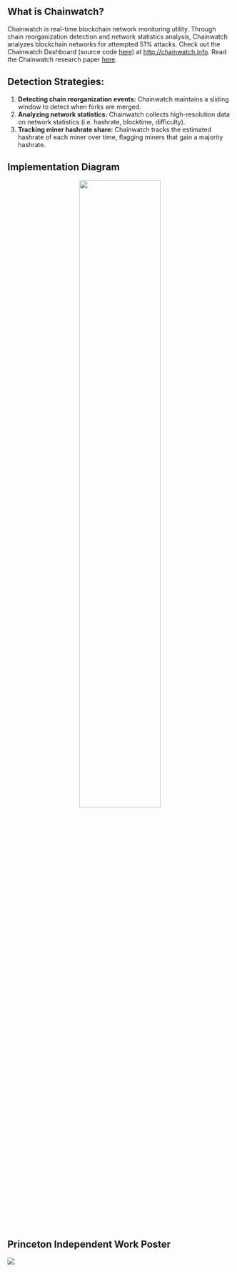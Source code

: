 <h2 style="font-weight: bold" class="p-0 m-1">What is Chainwatch?</h2>
<p class="m-1 pb-2">Chainwatch is real-time blockchain network monitoring utility. Through chain reorganization detection and network statistics analysis, Chainwatch analyzes blockchain networks for attempted 51% attacks. Check out the Chainwatch Dashboard (source code <a href="https://github.com/michael99man/Chainwatch-Dashboard">here</a>) at <a href="http://chainwatch.info">http://chainwatch.info</a>. Read the Chainwatch research paper <a href="http://chainwatch.info/resources/Chainwatch_Paper.pdf">here</a>.</p>

<h2 style="font-weight: bold" class="p-0 m-1">Detection Strategies:</h2>
<ol>
<li><span style="font-weight: bold">Detecting chain reorganization events:</span> Chainwatch maintains a sliding window to detect when forks are merged.</li>
<li><span style="font-weight: bold">Analyzing network statistics:</span> Chainwatch collects high-resolution data on network statistics (i.e. hashrate, blocktime, difficulty). </li>
<li><span style="font-weight: bold">Tracking miner hashrate share:</span> Chainwatch tracks the estimated hashrate of each miner over time, flagging miners that gain a majority hashrate.</li>
</ol>

<h2 style="font-weight: bold" class="p-0 m-1">Implementation Diagram</h2>
<p align="center">
<img src="http://chainwatch.info/resources/Chainwatch.png" width='60%' align='center'></img>
</p>

<h2 style="font-weight: bold" class="p-0 m-1">Princeton Independent Work Poster</h2>

<img src="http://chainwatch.info/resources/Poster.png"></img>


